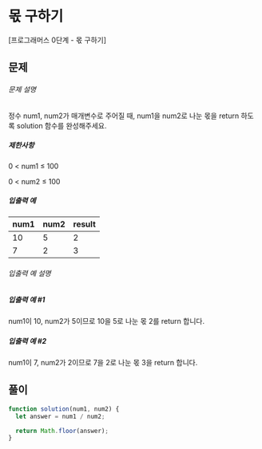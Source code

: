 # 몫 구하기

[프로그래머스 0단계 - 몫 구하기]

## 문제

###### 문제 설명

정수 num1, num2가 매개변수로 주어질 때, num1을 num2로 나눈 몫을 return 하도록 solution 함수를 완성해주세요.

##### 제한사항

0 < num1 ≤ 100

0 < num2 ≤ 100

##### 입출력 예

| num1 | num2 | result |
| ---- | ---- | ------ |
| 10   | 5    | 2      |
| 7    | 2    | 3      |

###### 입출력 예 설명

##### 입출력 예 #1

num1이 10, num2가 5이므로 10을 5로 나눈 몫 2를 return 합니다.

##### 입출력 예 #2

num1이 7, num2가 2이므로 7을 2로 나눈 몫 3을 return 합니다.

## 풀이

```javascript
function solution(num1, num2) {
  let answer = num1 / num2;

  return Math.floor(answer);
}
```
